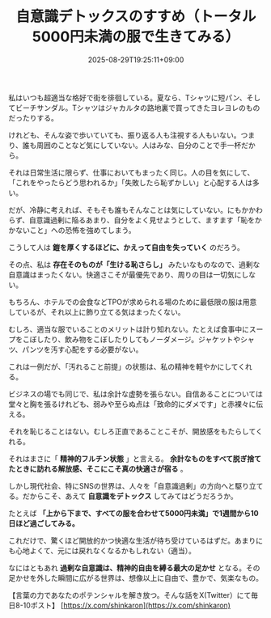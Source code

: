 ﻿---
title: "自意識デトックスのすすめ（トータル5000円未満の服で生きてみる）"
date: 2025-08-29T19:25:11+09:00
draft: false
---

私はいつも超適当な格好で街を徘徊している。夏なら、Tシャツに短パン、そしてビーチサンダル。Tシャツはジャカルタの路地裏で買ってきたヨレヨレのものだったりする。

けれども、そんな姿で歩いていても、振り返る人も注視する人もいない。つまり、誰も周囲のことなど気にしていない。人はみな、自分のことで手一杯だから。

それは日常生活に限らず、仕事においてもまったく同じ。人の目を気にして、「これをやったらどう思われるか」「失敗したら恥ずかしい」と心配する人は多い。

だが、冷静に考えれば、そもそも誰もそんなことは気にしていない。にもかかわらず、自意識過剰に陥るあまり、自分をよく見せようとして、ますます「恥をかかないこと」への恐怖を強めてしまう。

こうして人は **鎧を厚くするほどに、かえって自由を失っていく** のだろう。



その点、私は **存在そのものが「生ける恥さらし」** みたいなものなので、過剰な自意識はまったくない。快適さこそが最優先であり、周りの目は一切気にしない。

もちろん、ホテルでの会食などTPOが求められる場のために最低限の服は用意しているが、それ以上に飾り立てる気はまったくない。

むしろ、適当な服でいることのメリットは計り知れない。たとえば食事中にスープをこぼしたり、飲み物をこぼしたりしてもノーダメージ。ジャケットやシャツ、パンツを汚す心配をする必要がない。

これは一例だが、「汚れること前提」の状態は、私の精神を軽やかにしてくれる。



ビジネスの場でも同じで、私は余計な虚勢を張らない。自信あることについては堂々と胸を張るけれども、弱みや至らぬ点は「致命的にダメです」と赤裸々に伝える。

それを恥じることはない。むしろ正直であることこそが、開放感をもたらしてくれる。

それはまさに「 **精神的フルチン状態** 」と言える。 **余計なものをすべて脱ぎ捨てたときに訪れる解放感、そこにこそ真の快適さが宿る** 。



しかし現代社会、特にSNSの世界は、人々を「自意識過剰」の方向へと駆り立てる。だからこそ、あえて **自意識をデトックス** してみてはどうだろうか。

たとえば **「上から下まで、すべての服を合わせて5000円未満」で1週間から10日ほど過ごしてみる。**

これだけで、驚くほど開放的かつ快適な生活が待ち受けているはずだ。あまりにも心地よくて、元には戻れなくなるかもしれない（適当）。



なにはともあれ **過剰な自意識は、精神的自由を縛る最大の足かせ** となる。その足かせを外した瞬間に広がる世界は、想像以上に自由で、豊かで、気楽なもの。

【言葉の力であなたのポテンシャルを解き放つ。そんな話をX(Twitter）にて毎日8-10ポスト】
[https://x.com/shinkaron](https://x.com/shinkaron)